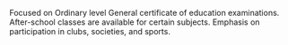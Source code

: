 Focused on Ordinary level General certificate of education examinations. After-school classes are available for certain subjects. Emphasis on participation in clubs, societies, and sports.